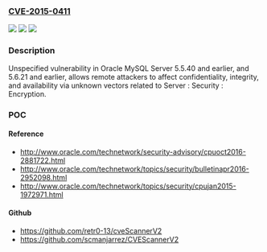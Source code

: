 ### [CVE-2015-0411](https://cve.mitre.org/cgi-bin/cvename.cgi?name=CVE-2015-0411)
![](https://img.shields.io/static/v1?label=Product&message=n%2Fa&color=blue)
![](https://img.shields.io/static/v1?label=Version&message=n%2Fa&color=blue)
![](https://img.shields.io/static/v1?label=Vulnerability&message=n%2Fa&color=brighgreen)

### Description

Unspecified vulnerability in Oracle MySQL Server 5.5.40 and earlier, and 5.6.21 and earlier, allows remote attackers to affect confidentiality, integrity, and availability via unknown vectors related to Server : Security : Encryption.

### POC

#### Reference
- http://www.oracle.com/technetwork/security-advisory/cpuoct2016-2881722.html
- http://www.oracle.com/technetwork/topics/security/bulletinapr2016-2952098.html
- http://www.oracle.com/technetwork/topics/security/cpujan2015-1972971.html

#### Github
- https://github.com/retr0-13/cveScannerV2
- https://github.com/scmanjarrez/CVEScannerV2

